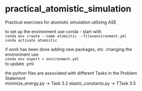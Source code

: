 # practical_atomistic_simulation
Practical exercises for atomistic simulation utilizing ASE

to set up the environment use conda - start with  
`conda env create --name atomistic --file=environment.yml`  
`conda activate atomistic`

if work has been done adding new packages, etc. changing the environment use  
`conda env export > environment.yml`  
to update .yml

the python files are associated with different Tasks in the Problem Statement  
minimize_energy.py -> Task 3.2
elastic_constants.py -> TTask 3.5
